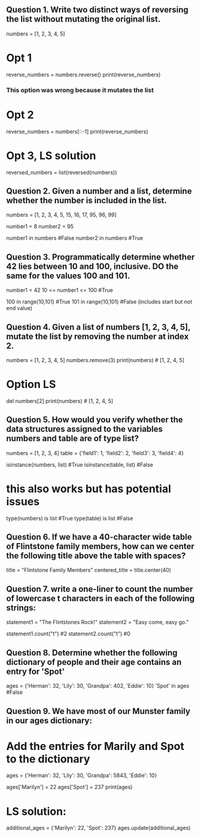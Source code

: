 ## Question 1. Write two distinct ways of reversing the list without mutating the original list.

numbers = [1, 2, 3, 4, 5]

# Opt 1
reverse_numbers = numbers.reverse()
print(reverse_numbers)
### This option was wrong because it mutates the list

# Opt 2
reverse_numbers = numbers[::-1]
print(reverse_numbers)

# Opt 3, LS solution
reversed_numbers = list(reversed(numbers))

## Question 2. Given a number and a list, determine whether the number is included in the list.

numbers = [1, 2, 3, 4, 5, 15, 16, 17, 95, 96, 99]

number1 = 8
number2 = 95

number1 in numbers #False
number2 in numbers #True

## Question 3. Programmatically determine whether 42 lies between 10 and 100, inclusive. DO the same for the values 100 and 101.

number1 = 42
10 <= number1 <= 100 #True

100 in range(10,101) #True
101 in range(10,101) #False (includes start but not end value)

## Question 4. Given a list of numbers [1, 2, 3, 4, 5], mutate the list by removing the number at index 2.

numbers = [1, 2, 3, 4, 5]
numbers.remove(3)
print(numbers) # [1, 2, 4, 5]

# Option LS
del numbers[2]
print(numbers) # [1, 2, 4, 5]

## Question 5. How would you verify whether the data structures assigned to the variables numbers and table are of type list?

numbers = [1, 2, 3, 4]
table = {'field1': 1, 'field2': 2, 'field3': 3, 'field4': 4}

isinstance(numbers, list) #True
isinstance(table, list) #False

# this also works but has potential issues
type(numbers) is list #True
type(table) is list #False

## Question 6. If we have a 40-character wide table of Flintstone family members, how can we center the following title above the table with spaces?

title = "Flintstone Family Members"
centered_title = title.center(40)

## Question 7. write a one-liner to count the number of lowercase t characters in each of the following strings:

statement1 = "The Flintstones Rock!"
statement2 = "Easy come, easy go."

statement1.count("t") #2
statement2.count("t") #0

## Question 8. Determine whether the following dictionary of people and their age contains an entry for 'Spot'

ages = {'Herman': 32, 'Lily': 30, 'Grandpa': 402, 'Eddie': 10}
'Spot' in ages #False

## Question 9. We have most of our Munster family in our ages dictionary:
# Add the entries for Marily and Spot to the dictionary

ages = {'Herman': 32, 'Lily': 30, 'Grandpa': 5843, 'Eddie': 10}

ages['Marilyn'] = 22
ages['Spot'] = 237
print(ages)

# LS solution:
additional_ages = {'Marilyn': 22, 'Spot': 237}
ages.update(additional_ages)